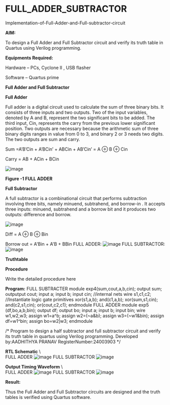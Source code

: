 # FULL_ADDER_SUBTRACTOR

Implementation-of-Full-Adder-and-Full-subtractor-circuit

**AIM:**

To design a Full Adder and Full Subtractor circuit and verify its truth table in Quartus using Verilog programming.

**Equipments Required:**

Hardware – PCs, Cyclone II , USB flasher

Software – Quartus prime

**Full Adder and Full Subtractor**

**Full Adder**

Full adder is a digital circuit used to calculate the sum of three binary bits. It consists of three inputs and two outputs. Two of the input variables, denoted by A and B, represent the two significant bits to be added. The third input, Cin, represents the carry from the previous lower significant position. Two outputs are necessary because the arithmetic sum of three binary digits ranges in value from 0 to 3, and binary 2 or 3 needs two digits. The two outputs are sum and carry.

Sum =A’B’Cin + A’BCin’ + ABCin + AB’Cin’ = A ⊕ B ⊕ Cin 

Carry = AB + ACin + BCin

![image](https://github.com/naavaneetha/FULL_ADDER_SUBTRACTOR/assets/154305477/0f30ba51-5ffb-4198-845f-18e054f675e7)

**Figure -1 FULL ADDER**

**Full Subtractor**

A full subtractor is a combinational circuit that performs subtraction involving three bits, namely minuend, subtrahend, and borrow-in . It accepts three inputs: minuend, subtrahend and a borrow bit and it produces two outputs: difference and borrow.

![image](https://github.com/naavaneetha/FULL_ADDER_SUBTRACTOR/assets/154305477/02b24f51-ab51-4304-9ad6-7b81ffc1ead5)

Diff = A ⊕ B ⊕ Bin 

Borrow out = A'Bin + A'B + BBin
FULL ADDER:
![image](https://github.com/user-attachments/assets/2620902c-22f1-496f-8fec-7c097ea69519)
FULL SUBTRACTOR:
![image](https://github.com/user-attachments/assets/47bedf00-7b6f-4c0d-ac7a-9288e68e7f94)



**Truthtable**

**Procedure**

Write the detailed procedure here

**Program:**
FULL SUBTRACTER
module exp4(sum,cout,a,b,cin);
output sum;
outputput cout;
input a;
input b;
input cin;
//internal nets
wire s1,c1,c2;
//Instantiate logic gate primitives
xor(s1,a,b);
and(c1,a,b);
xor(sum,s1,cin);
and(c2,s1,cin);
or(cout,c2,c1);
endmodule
FULL ADDER
module exp5 (df,bo,a,b,bin); 
output df;
output bo; 
input a;
input b;
input bin;
wire w1,w2,w3;
assign w1=a^b;
assign w2=(~a&b); 
assign w3=(~w1&bin);
assign df=w1^bin; assign bo=w2|w3;
endmodule

/* Program to design a half subtractor and full subtractor circuit and verify its truth table in quartus using Verilog programming. Developed by:AADHITHYA PRANAV RegisterNumber:24003903
*/

**RTL Schematic**
\\\
FULL ADDER
![image](https://github.com/user-attachments/assets/42d44449-8a70-464f-9fa8-72aa9586fc0a)
FULL SUBTRACTOR
![image](https://github.com/user-attachments/assets/aa4b2548-0fbb-4642-ad4e-3a6a2a2e479a)



**Output Timing Waveform**
\\\
FULL ADDER
![image](https://github.com/user-attachments/assets/0ee47432-a87c-42a5-b17c-5b402085003e)
FULL SUBTRACTOR
![image](https://github.com/user-attachments/assets/cdfc2eac-8ebf-443b-9c4c-0b0046e3636e)





**Result:**

Thus the Full Adder and Full Subtractor circuits are designed and the truth tables is verified using Quartus software.




